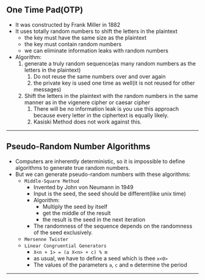 ## One Time Pad(OTP)
- It was constructed by Frank Miller in 1882
- It uses totally random numbers to shift the letters in the plaintext
  - the key must have the same size as the plaintext
  - the key must contain random numbers
  - we can eliminate information leaks with random numbers
- Algorithm:
  1. generate a truly random sequence(as many random numbers as the letters in the plaintext)
     1. Do not reuse the same numbers over and over again
     2. the private key is used one time as well(it is not reused for other messages)
  2. Shift the letters in the plaintext with the random numbers in the same manner as in the vigenere cipher or caesar cipher
     1. There will be no information leak is you use this approach because every letter in the ciphertext is equally likely.
     2. Kasiski Method does not work against this.
---
     
## Pseudo-Random Number Algorithms
- Computers are inherently deterministic, so it is impossible to define algorithms to generate true random numbers.
- But we can generate pseudo-random numbers with these algorithms:
  - `Middle-Square Method`
    - Invented by John von Neumann in 1949
    - Input is the seed, the seed should be different(like unix time)
    - Algorithm:
      - Multiply the seed by itself
      - get the middle of the result
      - the result is the seed in the next iteration
    - The randomness of the sequence depends on the randomness of the seed exclusively. 
  - `Mersenne Twister`
  - `Linear Congruential Generators`
    - `X<n + 1> = (a X<n> + c) % m`
    - as usual, we have to define a seed which is thee `x<0>`
    - The values of the parameters `a`, `c` and `m` determine the period
---